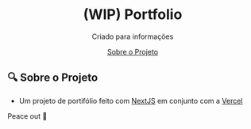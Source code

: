 <h1 align="center">(WIP) Portfolio</h1>
<p align="center">Criado para informações</p>
<p align="center">
  <a href="#-sobre">Sobre o Projeto</a>

## :mag: Sobre o Projeto

- Um projeto de portifólio feito com <a href="https://nextjs.org/">NextJS</a> em conjunto com a <a href="https://vercel.com/">Vercel</a>

Peace out :wave:
